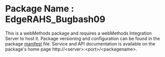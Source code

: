 # Package Name : EdgeRAHS_Bugbash09
This is a webMethods package and requires a webMethods Integration Server to host it. Package versioning and configuration can be found in the package [manifest](./EdgeRAHS_Bugbash09/manifest.v3) file. Service and API documentation is available on the package's home page http://&lt;server&gt;:&lt;port&gt;/&lt;packagename>.